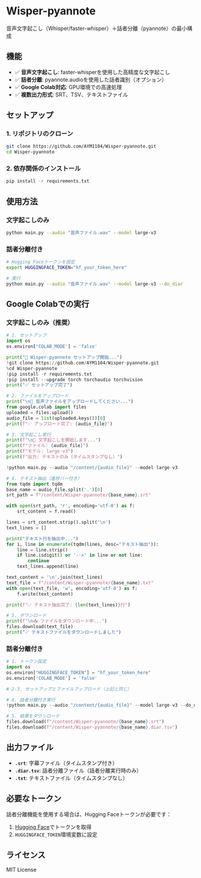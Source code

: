 # Wisper-pyannote

音声文字起こし（Whisper/faster-whisper）＋話者分離（pyannote）の最小構成

## 機能

- ✅ **音声文字起こし**: faster-whisperを使用した高精度な文字起こし
- ✅ **話者分離**: pyannote.audioを使用した話者識別（オプション）
- ✅ **Google Colab対応**: GPU環境での高速処理
- ✅ **複数出力形式**: SRT、TSV、テキストファイル

## セットアップ

### 1. リポジトリのクローン
```bash
git clone https://github.com/AYM1104/Wisper-pyannote.git
cd Wisper-pyannote
```

### 2. 依存関係のインストール
```bash
pip install -r requirements.txt
```

## 使用方法

### 文字起こしのみ
```bash
python main.py --audio "音声ファイル.wav" --model large-v3
```

### 話者分離付き
```bash
# Hugging Faceトークンを設定
export HUGGINGFACE_TOKEN="hf_your_token_here"

# 実行
python main.py --audio "音声ファイル.wav" --model large-v3 --do_diar
```

## Google Colabでの実行

### 文字起こしのみ（推奨）
```python
# 1. セットアップ
import os
os.environ['COLAB_MODE'] = 'false'

print("🚀 Wisper-pyannote セットアップ開始...")
!git clone https://github.com/AYM1104/Wisper-pyannote.git
%cd Wisper-pyannote
!pip install -r requirements.txt
!pip install --upgrade torch torchaudio torchvision
print("✅ セットアップ完了")

# 2. ファイルをアップロード
print("\n📁 音声ファイルをアップロードしてください...")
from google.colab import files
uploaded = files.upload()
audio_file = list(uploaded.keys())[0]
print(f"✅ アップロード完了: {audio_file}")

# 3. 文字起こし実行
print(f"\n🎤 文字起こしを開始します...")
print(f"ファイル: {audio_file}")
print(f"モデル: large-v3")
print(f"出力: テキストのみ（タイムスタンプなし）")

!python main.py --audio "/content/{audio_file}" --model large-v3

# 4. テキスト抽出（進捗バー付き）
from tqdm import tqdm
base_name = audio_file.split('.')[0]
srt_path = f"/content/Wisper-pyannote/{base_name}.srt"

with open(srt_path, 'r', encoding='utf-8') as f:
    srt_content = f.read()

lines = srt_content.strip().split('\n')
text_lines = []

print("テキスト行を抽出中...")
for i, line in enumerate(tqdm(lines, desc="テキスト抽出")):
    line = line.strip()
    if line.isdigit() or '-->' in line or not line:
        continue
    text_lines.append(line)

text_content = '\n'.join(text_lines)
text_file = f"/content/Wisper-pyannote/{base_name}.txt"
with open(text_file, 'w', encoding='utf-8') as f:
    f.write(text_content)

print(f"✅ テキスト抽出完了: {len(text_lines)}行")

# 5. ダウンロード
print(f"\n📥 ファイルをダウンロード中...")
files.download(text_file)
print("✅ テキストファイルをダウンロードしました")
```

### 話者分離付き
```python
# 1. トークン設定
import os
os.environ["HUGGINGFACE_TOKEN"] = "hf_your_token_here"
os.environ['COLAB_MODE'] = 'false'

# 2-3. セットアップとファイルアップロード（上記と同じ）

# 4. 話者分離付き実行
!python main.py --audio "/content/{audio_file}" --model large-v3 --do_diar

# 5. 結果をダウンロード
files.download(f"/content/Wisper-pyannote/{base_name}.srt")
files.download(f"/content/Wisper-pyannote/{base_name}.diar.tsv")
```

## 出力ファイル

- **`.srt`**: 字幕ファイル（タイムスタンプ付き）
- **`.diar.tsv`**: 話者分離ファイル（話者分離実行時のみ）
- **`.txt`**: テキストファイル（タイムスタンプなし）

## 必要なトークン

話者分離機能を使用する場合は、Hugging Faceトークンが必要です：

1. [Hugging Face](https://huggingface.co/settings/tokens)でトークンを取得
2. `HUGGINGFACE_TOKEN`環境変数に設定

## ライセンス

MIT License